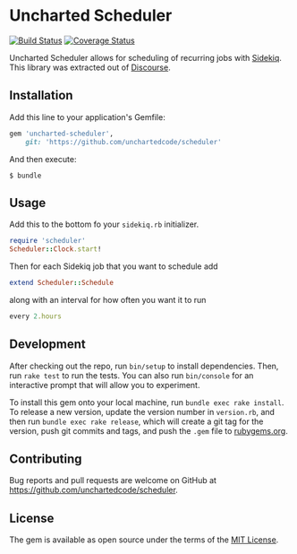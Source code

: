 # Uncharted Scheduler

[![Build Status](https://travis-ci.org/unchartedcode/scheduler.svg?branch=master)](https://travis-ci.org/unchartedcode/scheduler)
[![Coverage Status](https://coveralls.io/repos/unchartedcode/scheduler/badge.svg?branch=master&service=github)](https://coveralls.io/github/unchartedcode/scheduler?branch=master)

Uncharted Scheduler allows for scheduling of recurring jobs with [Sidekiq](https://github.com/mperham/sidekiq). This library was extracted out of [Discourse](https://github.com/discourse/discourse).

## Installation

Add this line to your application's Gemfile:

```ruby
gem 'uncharted-scheduler',
    git: 'https://github.com/unchartedcode/scheduler'
```

And then execute:

    $ bundle

## Usage

Add this to the bottom fo your `sidekiq.rb` initializer.

```ruby
require 'scheduler'
Scheduler::Clock.start!
```

Then for each Sidekiq job that you want to schedule add

```ruby
extend Scheduler::Schedule
```

along with an interval for how often you want it to run

```ruby
every 2.hours
```

## Development

After checking out the repo, run `bin/setup` to install dependencies. Then, run `rake test` to run the tests. You can also run `bin/console` for an interactive prompt that will allow you to experiment.

To install this gem onto your local machine, run `bundle exec rake install`. To release a new version, update the version number in `version.rb`, and then run `bundle exec rake release`, which will create a git tag for the version, push git commits and tags, and push the `.gem` file to [rubygems.org](https://rubygems.org).

## Contributing

Bug reports and pull requests are welcome on GitHub at https://github.com/unchartedcode/scheduler.


## License

The gem is available as open source under the terms of the [MIT License](http://opensource.org/licenses/MIT).
